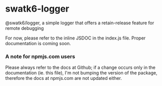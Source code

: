 # swatk6-logger
@swatk6/logger, a simple logger that offers a retain-release feature for remote debugging

For now, please refer to the inline JSDOC in the index.js file. Proper documentation is coming soon.

### A note for npmjs.com users

Please always refer to the docs at Github; if a change occurs only in the documentation (ie. this file), I'm not bumping the version of the package, therefore the docs at npmjs.com are not updated either.